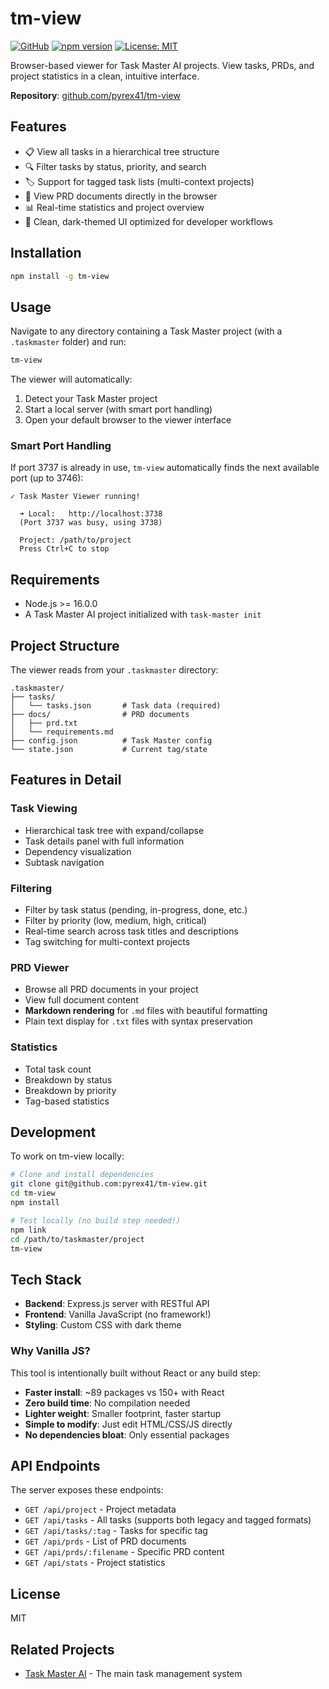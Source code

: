 # tm-view

[![GitHub](https://img.shields.io/badge/github-pyrex41%2Ftm--view-blue)](https://github.com/pyrex41/tm-view)
[![npm version](https://img.shields.io/npm/v/tm-view.svg)](https://www.npmjs.com/package/tm-view)
[![License: MIT](https://img.shields.io/badge/License-MIT-yellow.svg)](https://opensource.org/licenses/MIT)

Browser-based viewer for Task Master AI projects. View tasks, PRDs, and project statistics in a clean, intuitive interface.

**Repository**: [github.com/pyrex41/tm-view](https://github.com/pyrex41/tm-view)

## Features

- 📋 View all tasks in a hierarchical tree structure
- 🔍 Filter tasks by status, priority, and search
- 🏷️ Support for tagged task lists (multi-context projects)
- 📄 View PRD documents directly in the browser
- 📊 Real-time statistics and project overview
- 🎨 Clean, dark-themed UI optimized for developer workflows

## Installation

```bash
npm install -g tm-view
```

## Usage

Navigate to any directory containing a Task Master project (with a `.taskmaster` folder) and run:

```bash
tm-view
```

The viewer will automatically:
1. Detect your Task Master project
2. Start a local server (with smart port handling)
3. Open your default browser to the viewer interface

### Smart Port Handling

If port 3737 is already in use, `tm-view` automatically finds the next available port (up to 3746):

```
✓ Task Master Viewer running!

  ➜ Local:   http://localhost:3738
  (Port 3737 was busy, using 3738)

  Project: /path/to/project
  Press Ctrl+C to stop
```

## Requirements

- Node.js >= 16.0.0
- A Task Master AI project initialized with `task-master init`

## Project Structure

The viewer reads from your `.taskmaster` directory:

```
.taskmaster/
├── tasks/
│   └── tasks.json       # Task data (required)
├── docs/                # PRD documents
│   ├── prd.txt
│   └── requirements.md
├── config.json          # Task Master config
└── state.json           # Current tag/state
```

## Features in Detail

### Task Viewing
- Hierarchical task tree with expand/collapse
- Task details panel with full information
- Dependency visualization
- Subtask navigation

### Filtering
- Filter by task status (pending, in-progress, done, etc.)
- Filter by priority (low, medium, high, critical)
- Real-time search across task titles and descriptions
- Tag switching for multi-context projects

### PRD Viewer
- Browse all PRD documents in your project
- View full document content
- **Markdown rendering** for `.md` files with beautiful formatting
- Plain text display for `.txt` files with syntax preservation

### Statistics
- Total task count
- Breakdown by status
- Breakdown by priority
- Tag-based statistics

## Development

To work on tm-view locally:

```bash
# Clone and install dependencies
git clone git@github.com:pyrex41/tm-view.git
cd tm-view
npm install

# Test locally (no build step needed!)
npm link
cd /path/to/taskmaster/project
tm-view
```

## Tech Stack

- **Backend**: Express.js server with RESTful API
- **Frontend**: Vanilla JavaScript (no framework!)
- **Styling**: Custom CSS with dark theme

### Why Vanilla JS?

This tool is intentionally built without React or any build step:
- **Faster install**: ~89 packages vs 150+ with React
- **Zero build time**: No compilation needed
- **Lighter weight**: Smaller footprint, faster startup
- **Simple to modify**: Just edit HTML/CSS/JS directly
- **No dependencies bloat**: Only essential packages

## API Endpoints

The server exposes these endpoints:

- `GET /api/project` - Project metadata
- `GET /api/tasks` - All tasks (supports both legacy and tagged formats)
- `GET /api/tasks/:tag` - Tasks for specific tag
- `GET /api/prds` - List of PRD documents
- `GET /api/prds/:filename` - Specific PRD content
- `GET /api/stats` - Project statistics

## License

MIT

## Related Projects

- [Task Master AI](https://github.com/eyaltoledano/claude-task-master) - The main task management system
